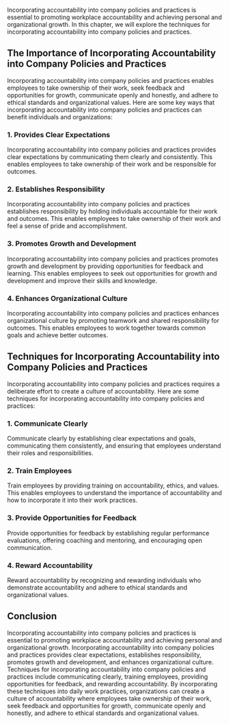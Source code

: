 
Incorporating accountability into company policies and practices is essential to promoting workplace accountability and achieving personal and organizational growth. In this chapter, we will explore the techniques for incorporating accountability into company policies and practices.

The Importance of Incorporating Accountability into Company Policies and Practices
----------------------------------------------------------------------------------

Incorporating accountability into company policies and practices enables employees to take ownership of their work, seek feedback and opportunities for growth, communicate openly and honestly, and adhere to ethical standards and organizational values. Here are some key ways that incorporating accountability into company policies and practices can benefit individuals and organizations:

### 1. Provides Clear Expectations

Incorporating accountability into company policies and practices provides clear expectations by communicating them clearly and consistently. This enables employees to take ownership of their work and be responsible for outcomes.

### 2. Establishes Responsibility

Incorporating accountability into company policies and practices establishes responsibility by holding individuals accountable for their work and outcomes. This enables employees to take ownership of their work and feel a sense of pride and accomplishment.

### 3. Promotes Growth and Development

Incorporating accountability into company policies and practices promotes growth and development by providing opportunities for feedback and learning. This enables employees to seek out opportunities for growth and development and improve their skills and knowledge.

### 4. Enhances Organizational Culture

Incorporating accountability into company policies and practices enhances organizational culture by promoting teamwork and shared responsibility for outcomes. This enables employees to work together towards common goals and achieve better outcomes.

Techniques for Incorporating Accountability into Company Policies and Practices
-------------------------------------------------------------------------------

Incorporating accountability into company policies and practices requires a deliberate effort to create a culture of accountability. Here are some techniques for incorporating accountability into company policies and practices:

### 1. Communicate Clearly

Communicate clearly by establishing clear expectations and goals, communicating them consistently, and ensuring that employees understand their roles and responsibilities.

### 2. Train Employees

Train employees by providing training on accountability, ethics, and values. This enables employees to understand the importance of accountability and how to incorporate it into their work practices.

### 3. Provide Opportunities for Feedback

Provide opportunities for feedback by establishing regular performance evaluations, offering coaching and mentoring, and encouraging open communication.

### 4. Reward Accountability

Reward accountability by recognizing and rewarding individuals who demonstrate accountability and adhere to ethical standards and organizational values.

Conclusion
----------

Incorporating accountability into company policies and practices is essential to promoting workplace accountability and achieving personal and organizational growth. Incorporating accountability into company policies and practices provides clear expectations, establishes responsibility, promotes growth and development, and enhances organizational culture. Techniques for incorporating accountability into company policies and practices include communicating clearly, training employees, providing opportunities for feedback, and rewarding accountability. By incorporating these techniques into daily work practices, organizations can create a culture of accountability where employees take ownership of their work, seek feedback and opportunities for growth, communicate openly and honestly, and adhere to ethical standards and organizational values.
